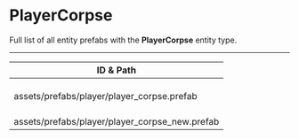 # PlayerCorpse
Full list of all <Badge type="warning" text="2"/> entity prefabs with the **PlayerCorpse** entity type.

---
| ID & Path |
| --- |
| <Badge type="tip" text="2604534927"/> <br> assets/prefabs/player/player_corpse.prefab |
| <Badge type="tip" text="391715894"/> <br> assets/prefabs/player/player_corpse_new.prefab |
